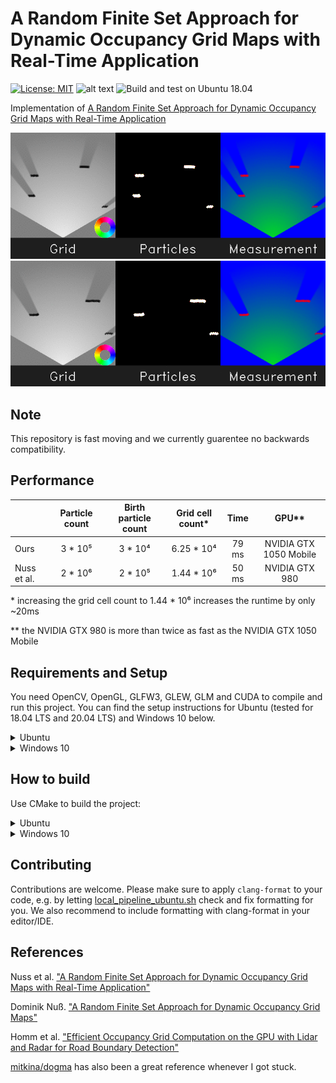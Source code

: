 # A Random Finite Set Approach for Dynamic Occupancy Grid Maps with Real-Time Application

[![License: MIT](https://img.shields.io/badge/License-MIT-yellow.svg)](https://opensource.org/licenses/MIT)  ![alt text](https://img.shields.io/badge/contributions-welcome-brightgreen.svg?style=flat)
![Build and test on Ubuntu 18.04](https://github.com/TheCodez/dynamic-occupancy-grid-map/workflows/Build%20and%20test%20on%20Ubuntu%2018.04/badge.svg)

Implementation of [A Random Finite Set Approach for Dynamic Occupancy Grid Maps with Real-Time Application](https://arxiv.org/abs/1605.02406)

<p align="center">
  <img src="./docs/videos/dogm_plot1.gif">
  <img src="./docs/videos/dogm_plot2.gif">
</p>

## Note

This repository is fast moving and we currently guarentee no backwards compatibility.

## Performance

|             | Particle count  | Birth particle count  | Grid cell count\* |  Time  |          GPU\*\*       |
|-------------|:---------------:|:---------------------:|:-----------------:|:------:|:----------------------:|
|     Ours    |     3 \* 10⁵    |        3 \* 10⁴       |    6.25 \* 10⁴    |  79 ms | NVIDIA GTX 1050 Mobile |
| Nuss et al. |     2 \* 10⁶    |        2 \* 10⁵       |    1.44 \* 10⁶    |  50 ms |    NVIDIA GTX 980      |

\* increasing the grid cell count to 1.44 * 10⁶ increases the runtime by only ~20ms

\*\* the NVIDIA GTX 980 is more than twice as fast as the NVIDIA GTX 1050 Mobile

## Requirements and Setup

You need OpenCV, OpenGL, GLFW3, GLEW, GLM and CUDA to compile and run this project. You can find the setup instructions for Ubuntu (tested for 18.04 LTS and 20.04 LTS) and Windows 10 below.

<details>
<summary>Ubuntu</summary>
  
- OpenCV:

    ```console
    sudo apt install libopencv-dev
    ```

- GLFW3, GLEW, GLM:

    ```console
    sudo apt install libglfw3-dev libglew-dev libglm-dev
    ```

- CUDA:
  - Have the most recent nvidia driver installed on your system, then check which CUDA version it supports

      ```console
      nvidia-smi -q | grep CUDA
      ```

  - Follow the corresponding instructions from the [cuda toolkit archive](https://developer.nvidia.com/cuda-toolkit-archive)
  - Update environment variables in your `bashrc` (or equivalent rc file)

      ```console
      echo "\n# CUDA paths\nexport PATH=$PATH:/usr/local/cuda/bin\nexport CUDADIR=/usr/local/cuda\nexport LD_LIBRARY_PATH=$LD_LIBRARY_PATH:/usr/local/cuda/lib64\n" >> ~/.bashrc
      ```

  - Reboot (if necessary, a couple of times)
  - Check that your system GPU driver is still working by executing `nvidia-smi`
  - To verify that your CUDA installation is working, consider compiling and running one of the examples from /usr/local/cuda/samples. In particular ones that use OpenGL+CUDA, e.g. `samples/2_Graphics/Mandelbrot`.

</details>

<details>
<summary>Windows 10</summary>
  
- OpenCV:
  - Download and install OpenCV Windows from [here](https://opencv.org/releases/).

- GLFW3, GLEW, GLM:
  - It is recommended to place all packages in a folder ```dogm/external```
    - Download [GLFW3 64-bit Windows binary](https://www.glfw.org/download.html), [GLEW binaries](http://glew.sourceforge.net/) and [GLM](https://github.com/g-truc/glm/releases)
    - Unzip all of them in the ```dogm/external``` folder.

  - In the end you should have a folder structure that's something like this:
    - ```dogm/external/glew-2.1.0```
    - ```dogm/external/glfw-3.3```
    - ```dogm/external/glm```

- CUDA:
  - Have the most recent nvidia driver installed on your system, then check which CUDA version it supports
  - Follow the corresponding instructions from the [cuda toolkit archive](https://developer.nvidia.com/cuda-toolkit-archive)

</details>

## How to build

Use CMake to build the project:

<details>
<summary>Ubuntu</summary>

Use the [local pipeline](/local_pipeline_ubuntu.sh) to configure, build and execute the project:

```console
./local_pipeline_ubuntu.sh
```

The pipeline creates folder `build` and compiles executables into that folder. Call the pipeline with `-h` to get an overview of optional flags.
</details>

<details>
<summary>Windows 10</summary>

On Windows it's easiest to use cmake-gui. Use it to configure and generate the project like shown below (required variables are marked with a red dot):

<p align="center">
  <img src="./docs/cmake-gui.png">
</p>

Afterwards open the generated ```.sln``` in Visual Studio 17/19 and compile it.
</details>

## Contributing

Contributions are welcome. Please make sure to apply `clang-format` to your code, e.g. by letting [local_pipeline_ubuntu.sh](/local_pipeline_ubuntu.sh) check and fix formatting for you. We also recommend to include formatting with clang-format in your editor/IDE.

## References

Nuss et al. ["A Random Finite Set Approach for Dynamic Occupancy Grid Maps with Real-Time Application"](https://arxiv.org/abs/1605.02406)

Dominik Nuß. ["A Random Finite Set Approach for Dynamic Occupancy Grid Maps"](https://d-nb.info/1133544290/34)

Homm et al. ["Efficient Occupancy Grid Computation on the GPU with Lidar and Radar for Road Boundary Detection"](https://mediatum.ub.tum.de/doc/1287438/726193.pdf)

[mitkina/dogma](https://github.com/mitkina/dogma) has also been a great reference whenever I got stuck.
